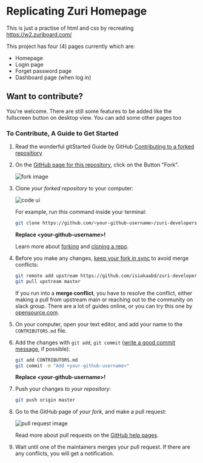 
# Replicating Zuri Homepage

This is just a practise of html and css by recreating https://w2.zuriboard.com/

This project has four (4) pages currently which are:
- Homepage
- Login page
- Forget password page
- Dashboard page (when log in)

## Want to contribute?
You're welcome. There are still some features to be added like the fullscreen button on desktop view. You can add some other pages too


### To Contribute, A Guide to Get Started

1. Read the wonderful gitStarted Guide by GitHub [Contributing to a forked repositiory](https://docs.github.com/en/github/getting-started-with-github/fork-a-repo)

2. On the [GitHub page for this repository](https://github.com/isiakaabd/zuri-developers.git), click on the Button "Fork".

   ![fork image](https://help.github.com/assets/images/help/repository/fork_button.jpg)

3. Clone _your forked repository_ to your computer:

   ![code ui](https://docs.github.com/assets/images/help/repository/code-button.png)

   For example, run this command inside your terminal:

   ```bash
   git clone https://github.com/<your-github-username>/zuri-developers.git
   ```

   **Replace \<your-github-username\>!**

   Learn more about [forking](https://help.github.com/en/github/getting-started-with-github/fork-a-repo) and [cloning a repo](https://docs.github.com/en/github/creating-cloning-and-archiving-repositories/cloning-a-repository).

4. Before you make any changes, [keep your fork in sync](https://www.freecodecamp.org/news/how-to-sync-your-fork-with-the-original-git-repository/) to avoid merge conflicts:

   ```bash
   git remote add upstream https://github.com/isiakaabd/zuri-developers.git
   git pull upstream master
   ```

   If you run into a **merge conflict**, you have to resolve the conflict, either making a pull from upstream main or reaching out to the community on slack group. There are a lot of guides online, or you can try this one by [opensource.com](https://opensource.com/article/20/4/git-merge-conflict).

5. On your computer, open your text editor, and add your name to the `CONTRIBUTORS.md` file.

6. Add the changes with `git add`, `git commit` ([write a good commit message](https://chris.beams.io/posts/git-commit/), if possible):

   ```bash
   git add CONTRIBUTORS.md
   git commit -m "Add <your-github-username>"
   ```

   **Replace \<your-github-username\>!**

7. Push your changes _to your repository_:

   ```bash
   git push origin master
   ```

8. Go to the GitHub page of _your fork_, and make a pull request:

   ![pull request image](https://help.github.com/assets/images/help/pull_requests/choose-base-and-compare-branches.png)

   Read more about pull requests on the [GitHub help pages](https://help.github.com/en/github/collaborating-with-issues-and-pull-requests/creating-a-pull-request).

9. Wait until one of the maintainers merges your pull request. If there are any conflicts, you will get a notification.

